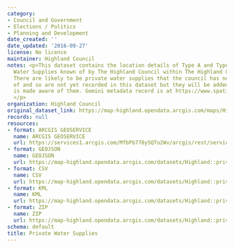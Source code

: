 ```yaml
---
category:
- Council and Government
- Elections / Politics
- Planning and Development
date_created: ''
date_updated: '2016-09-27'
license: No licence
maintainer: Highland Council
notes: <p>This dataset contains the location details of Type A and Type B Private
  Water Supplies known of by The Highland Council within The Highland Council Area.
  There are likely to be private water supplies that the council has not been notified
  of and so are not yet recorded in this dataset but they will be added when the council
  is made aware of them. Gemini metadata record is at https://www.spatialdata.gov.scot/geonetwork/srv/eng/catalog.search#/metadata/%7Bf7b4d832-1712-4c53-864e-0e755e0873ef%7D
  </p>
organization: Highland Council
original_dataset_link: https://map-highland.opendata.arcgis.com/maps/Highland::private-water-supplies
records: null
resources:
- format: ARCGIS GEOSERVICE
  name: ARCGIS GEOSERVICE
  url: https://services1.arcgis.com/MfbPb778y5QTu2Wv/arcgis/rest/services/PrivateWaterSupplies/FeatureServer/0
- format: GEOJSON
  name: GEOJSON
  url: https://map-highland.opendata.arcgis.com/datasets/Highland::private-water-supplies.geojson?outSR=%7B%22latestWkid%22%3A27700%2C%22wkid%22%3A27700%7D
- format: CSV
  name: CSV
  url: https://map-highland.opendata.arcgis.com/datasets/Highland::private-water-supplies.csv?outSR=%7B%22latestWkid%22%3A27700%2C%22wkid%22%3A27700%7D
- format: KML
  name: KML
  url: https://map-highland.opendata.arcgis.com/datasets/Highland::private-water-supplies.kml?outSR=%7B%22latestWkid%22%3A27700%2C%22wkid%22%3A27700%7D
- format: ZIP
  name: ZIP
  url: https://map-highland.opendata.arcgis.com/datasets/Highland::private-water-supplies.zip?outSR=%7B%22latestWkid%22%3A27700%2C%22wkid%22%3A27700%7D
schema: default
title: Private Water Supplies
---
```

